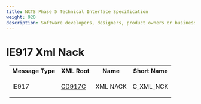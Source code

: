 ```yaml
---
title: NCTS Phase 5 Technical Interface Specification
weight: 920
description: Software developers, designers, product owners or business analysts. Integrate your software with the ERMIS service
---
```

# IE917 Xml Nack
<table cellspacing="0" style="border-collapse:collapse;margin-left:6pt">
 <tr>
  <th>
   Message Type
  </th>
  <th>
   XML Root
  </th>
  <th>
   Name
  </th>
  <th>
   Short Name
  </th>
 </tr>
 <tr style="height:14pt">
  <td style="">
   <p class="s3" style="">
    IE917
   </p>
  </td>
  <td style="">
   <a href="https://github.com/hmrc/transit-movements-validator/blob/main/conf/xsd/cd917c.xsd">
    CD917C
   </a>
  </td>
  <td style="">
   <p class="s3" style="">
    XML NACK
   </p>
  </td>
  <td style="">
   C_XML_NCK
  </td>
 </tr>
</table>